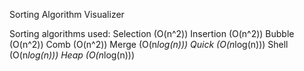 Sorting Algorithm Visualizer

Sorting algorithms used:
Selection (O(n^2))
Insertion (O(n^2))
Bubble (O(n^2))
Comb (O(n^2))
Merge (O(n*log(n)))
Quick (O(n*log(n)))
Shell (O(n*log(n)))
Heap (O(n*log(n)))
